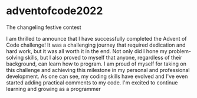 # adventofcode2022
The changeling festive contest 


I am thrilled to announce that I have successfully completed the Advent of Code challenge! It was a challenging journey that required dedication and hard work, but it was all worth it in the end. Not only did I hone my problem-solving skills, but I also proved to myself that anyone, regardless of their background, can learn how to program. 
I am proud of myself for taking on this challenge and achieving this milestone in my personal and professional development.
As one can see, my coding skills have evolved and I've even started adding practical comments to my code. I'm excited to continue learning and growing as a programmer

